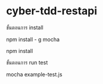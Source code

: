 # cyber-tdd-restapi
ขั้นตอนการ install 

npm install - g mocha

npm install


ขั้นตอนการ run test

mocha example-test.js
